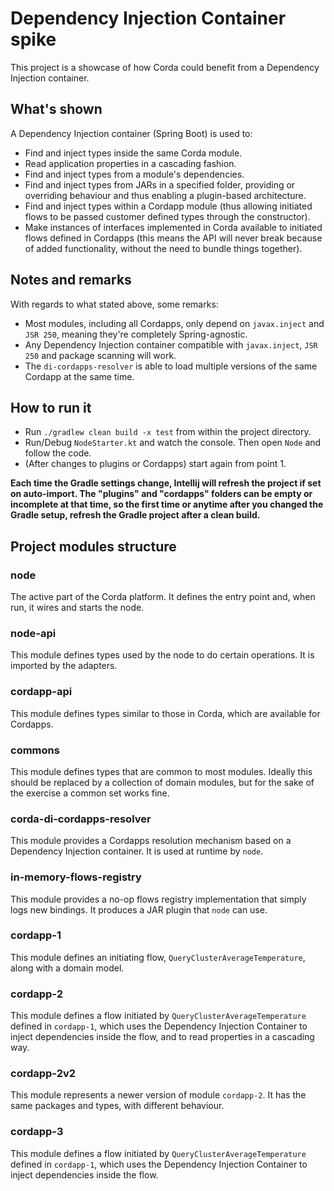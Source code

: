 # Dependency Injection Container spike

This project is a showcase of how Corda could benefit from a Dependency Injection container.

## What's shown

A Dependency Injection container (Spring Boot) is used to:

- Find and inject types inside the same Corda module.
- Read application properties in a cascading fashion.
- Find and inject types from a module's dependencies.
- Find and inject types from JARs in a specified folder, providing or overriding behaviour and thus enabling a plugin-based architecture.
- Find and inject types within a Cordapp module (thus allowing initiated flows to be passed customer defined types through the constructor).
- Make instances of interfaces implemented in Corda available to initiated flows defined in Cordapps (this means the API will never break because of added functionality, without the need to bundle things together).

## Notes and remarks

With regards to what stated above, some remarks:

- Most modules, including all Cordapps, only depend on `javax.inject` and `JSR 250`, meaning they're completely Spring-agnostic.
- Any Dependency Injection container compatible with `javax.inject`, `JSR 250` and package scanning will work.
- The `di-cordapps-resolver` is able to load multiple versions of the same Cordapp at the same time.

## How to run it

- Run `./gradlew clean build -x test` from within the project directory.
- Run/Debug `NodeStarter.kt` and watch the console. Then open `Node` and follow the code.
- (After changes to plugins or Cordapps) start again from point 1.

**Each time the Gradle settings change, Intellij will refresh the project if set on auto-import. The "plugins" and "cordapps" folders can be empty or incomplete at that time, so the first time or anytime after you changed the Gradle setup, refresh the Gradle project after a clean build.**

## Project modules structure

### node

The active part of the Corda platform. It defines the entry point and, when run, it wires and starts the node.

### node-api

This module defines types used by the node to do certain operations. It is imported by the adapters.

### cordapp-api

This module defines types similar to those in Corda, which are available for Cordapps.

### commons

This module defines types that are common to most modules. Ideally this should be replaced by a collection of domain modules, but for the sake of the exercise a common set works fine.

### corda-di-cordapps-resolver

This module provides a Cordapps resolution mechanism based on a Dependency Injection container.
It is used at runtime by `node`.

### in-memory-flows-registry

This module provides a no-op flows registry implementation that simply logs new bindings.
It produces a JAR plugin that `node` can use.

### cordapp-1

This module defines an initiating flow, `QueryClusterAverageTemperature`, along with a domain model.

### cordapp-2

This module defines a flow initiated by `QueryClusterAverageTemperature` defined in `cordapp-1`, which uses the Dependency Injection Container to inject dependencies inside the flow, and to read properties in a cascading way.

### cordapp-2v2

This module represents a newer version of module `cordapp-2`. It has the same packages and types, with different behaviour.

### cordapp-3

This module defines a flow initiated by `QueryClusterAverageTemperature` defined in `cordapp-1`, which uses the Dependency Injection Container to inject dependencies inside the flow.
